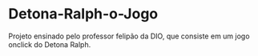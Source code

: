 # Detona-Ralph-o-Jogo
Projeto ensinado pelo professor felipão da DIO, que consiste em um jogo onclick do Detona Ralph.
